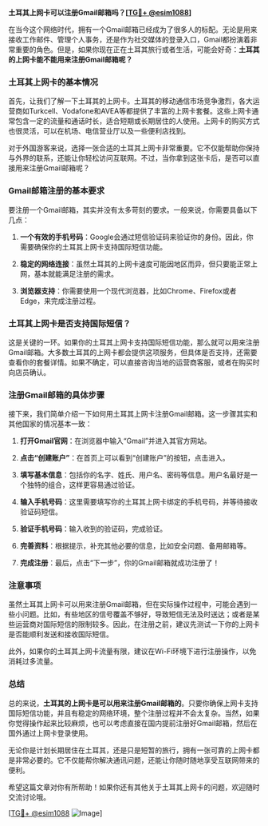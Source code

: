 **土耳其上网卡可以注册Gmail邮箱吗？[[TG💪+ @esim1088](https://t.me/s/esim1088)]**

在当今这个网络时代，拥有一个Gmail邮箱已经成为了很多人的标配。无论是用来接收工作邮件、管理个人事务，还是作为社交媒体的登录入口，Gmail都扮演着非常重要的角色。但是，如果你现在正在土耳其旅行或者生活，可能会好奇：**土耳其的上网卡能不能用来注册Gmail邮箱呢？**

### **土耳其上网卡的基本情况**

首先，让我们了解一下土耳其的上网卡。土耳其的移动通信市场竞争激烈，各大运营商如Turkcell、Vodafone和AVEA等都提供了丰富的上网卡套餐。这些上网卡通常包含一定的流量和通话时长，适合短期或长期居住的人使用。上网卡的购买方式也很灵活，可以在机场、电信营业厅以及一些便利店找到。

对于外国游客来说，选择一张合适的土耳其上网卡非常重要。它不仅能帮助你保持与外界的联系，还能让你轻松访问互联网。不过，当你拿到这张卡后，是否可以直接用来注册Gmail邮箱呢？

### **Gmail邮箱注册的基本要求**

要注册一个Gmail邮箱，其实并没有太多苛刻的要求。一般来说，你需要具备以下几点：

1. **一个有效的手机号码**：Google会通过短信验证码来验证你的身份。因此，你需要确保你的土耳其上网卡支持国际短信功能。
   
2. **稳定的网络连接**：虽然土耳其的上网卡速度可能因地区而异，但只要能正常上网，基本就能满足注册的需求。

3. **浏览器支持**：你需要使用一个现代浏览器，比如Chrome、Firefox或者Edge，来完成注册过程。

### **土耳其上网卡是否支持国际短信？**

这是关键的一环。如果你的土耳其上网卡支持国际短信功能，那么就可以用来注册Gmail邮箱。大多数土耳其的上网卡都会提供这项服务，但具体是否支持，还需要查看你的套餐详情。如果不确定，可以直接咨询当地的运营商客服，或者在购买时向店员确认。

### **注册Gmail邮箱的具体步骤**

接下来，我们简单介绍一下如何用土耳其上网卡注册Gmail邮箱。这一步骤其实和其他国家的情况基本一致：

1. **打开Gmail官网**：在浏览器中输入“Gmail”并进入其官方网站。
   
2. **点击“创建账户”**：在首页上可以看到“创建账户”的按钮，点击进入。

3. **填写基本信息**：包括你的名字、姓氏、用户名、密码等信息。用户名最好是一个独特的组合，这样更容易通过验证。

4. **输入手机号码**：这里需要填写你的土耳其上网卡绑定的手机号码，并等待接收验证码短信。

5. **验证手机号码**：输入收到的验证码，完成验证。

6. **完善资料**：根据提示，补充其他必要的信息，比如安全问题、备用邮箱等。

7. **完成注册**：最后，点击“下一步”，你的Gmail邮箱就成功注册了！

### **注意事项**

虽然土耳其上网卡可以用来注册Gmail邮箱，但在实际操作过程中，可能会遇到一些小问题。比如，有些地区的信号覆盖不够好，导致短信无法及时送达；或者是某些运营商对国际短信的限制较多。因此，在注册之前，建议先测试一下你的上网卡是否能顺利发送和接收国际短信。

此外，如果你的土耳其上网卡流量有限，建议在Wi-Fi环境下进行注册操作，以免消耗过多流量。

### **总结**

总的来说，**土耳其的上网卡是可以用来注册Gmail邮箱的**。只要你确保上网卡支持国际短信功能，并且有稳定的网络环境，整个注册过程并不会太复杂。当然，如果你觉得操作起来比较麻烦，也可以考虑直接在国内提前注册好Gmail邮箱，然后在国外通过上网卡登录使用。

无论你是计划长期居住在土耳其，还是只是短暂的旅行，拥有一张可靠的上网卡都是非常必要的。它不仅能帮你解决通讯问题，还能让你随时随地享受互联网带来的便利。

希望这篇文章对你有所帮助！如果你还有其他关于土耳其上网卡的问题，欢迎随时交流讨论哦。

[[TG💪+ @esim1088](https://t.me/s/esim1088) ![Image](https://i.postimg.cc/4NQfJmqS/Snipaste-2025-05-13-00-14-12.png)]